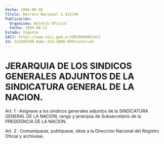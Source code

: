 ```yaml
---
Fecha: 1994-08-18
Título: Decreto Nacional 1.413/94
Publicación:
  Organismo: Boletín Oficial
  Fecha: 1994-08-22
Estado: Vigente
SAIJ: https://www.saij.gob.ar/DN19940001413
Id: 123456789-0abc-314-1000-4991soterced
---
```

# JERARQUIA DE LOS SINDICOS GENERALES ADJUNTOS DE LA SINDICATURA GENERAL DE LA NACION.

<a id="1"></a>
Art.  1  :  Asígnase  a  los síndicos generales adjuntos de la SINDICATURA GENERAL DE LA NACION, rango y jerarquía de Subsecretario de la PRESIDENCIA DE LA NACION.

<a id="2"></a>
Art. 2 : Comuníquese, publíquese, dése a la Dirección Nacional del Registro Oficial y archívese.
